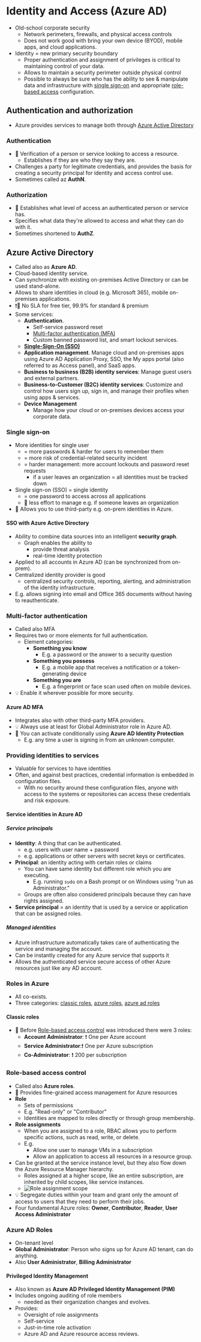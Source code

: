 # Identity and Access (Azure AD)

- Old-school corporate security
  - Network perimeters, firewalls, and physical access controls
  - Does not work good with bring your own device (BYOD), mobile apps, and cloud applications.
- Identity = new primary security boundary
  - Proper authentication and assignment of privileges is critical to maintaining control of your data.
  - Allows to maintain a security perimeter outside physical control
  - Possible to always be sure who has the ability to see & manipulate data and infrastructure with [single sign-on](#single-sign-on) and appropriate [role-based access](#role-based-access-control) configuration.

## Authentication and authorization

- Azure provides services to manage both through [Azure Active Directory](#azure-active-directory)

### Authentication

- 📝 Verification of a person or service looking to access a resource.
  - Establishes if they are who they say they are.
- Challenges a party for legitimate credentials, and provides the basis for creating a security principal for identity and access control use.
- Sometimes called az **AuthN**.

### Authorization

- 📝 Establishes what level of access an authenticated person or service has.
- Specifies what data they're allowed to access and what they can do with it.
- Sometimes shortened to **AuthZ**.

## Azure Active Directory

- Called also as **Azure AD**.
- Cloud-based identity service.
- Can synchronize with existing on-premises Active Directory or can be used stand-alone.
- Allows to share identities in cloud (e.g. Microsoft 365), mobile on-premises applications.
- ❗📝 No SLA for free tier, 99.9% for standard & premium
- Some services:
  - **Authentication**.
    - Self-service password reset
    - [Multi-factor authentication (MFA)](#multi-factor-authentication)
    - Custom banned password list, and smart lockout services.
  - **[Single-Sign-On (SSO)](#single-sign-on)**
  - **Application management**. Manage cloud and on-premises apps using Azure AD Application Proxy, SSO, the My apps portal (also referred to as Access panel), and SaaS apps.
  - **Business to business (B2B) identity services**: Manage guest users and external partners.
  - **Business-to-Customer (B2C) identity services**: Customize and control how users sign up, sign in, and manage their profiles when using apps & services.
  - **Device Management**
    - Manage how your cloud or on-premises devices access your corporate data.

### Single sign-on

- More identities for single user
  - = more passwords & harder for users to remember them
  - = more risk of credential-related security incident
  - = harder management: more account lockouts and password reset requests
    - if a user leaves an organization = all identities must be tracked down
- Single sign-on (SSO) = single identity
  - = one password to access across all applications
  - 📝 less effort to manage e.g. if someone leaves an organization
- 📝 Allows you to use third-party e.g. on-prem identities in Azure.

#### SSO with Azure Active Directory

- Ability to combine data sources into an intelligent **security graph**.
  - Graph enables the ability to
    - provide threat analysis
    - real-time identity protection
- Applied to all accounts in Azure AD (can be synchronized from on-prem).
- Centralized identity provider is good
  - centralized security controls, reporting, alerting, and administration of the identity infrastructure.
- E.g. allows signing into email and Office 365 documents without having to reauthenticate.

### Multi-factor authentication

- Called also MFA
- Requires two or more elements for full authentication.
  - Element categories:
    - **Something you know**
      - E.g. a password or the answer to a security question
    - **Something you possess**
      - E.g. a mobile app that receives a notification or a token-generating device
    - **Something you are**
      - E.g. a fingerprint or face scan used often on mobile devices.
- 💡 Enable it wherever possible for more security.

#### Azure AD MFA

- Integrates also with  other third-party MFA providers.
- 💡 Always use at least for Global Administrator role in Azure AD.
- 📝 You can activate conditionally using **Azure AD Identity Protection**
  - E.g. any time a user is signing in from an unknown computer.

### Providing identities to services

- Valuable for services to have identities
- Often, and against best practices, credential information is embedded in configuration files.
  - With no security around these configuration files, anyone with access to the systems or repositories can access these credentials and risk exposure.

#### Service identities in Azure AD

##### Service principals

- **Identity**: A thing that can be authenticated.
  - e.g. users with user name + password
  - e.g. applications or other servers with secret keys or certificates.
- **Principal**: an identity acting with certain roles or claims
  - You can have same identity but different role which you are executing.
    - E.g. running `sudo` on a Bash prompt or on Windows using "run as Administrator."
  - Groups are often also considered principals because they can have rights assigned.
- **Service principal** = an identity that is used by a service or application that can be assigned roles.

##### Managed identities

- Azure infrastructure automatically takes care of authenticating the service and managing the account.
- Can be instantly created for any Azure service that supports it
- Allows the authenticated service secure access of other Azure resources just like any AD account.

### Roles in Azure

- All co-exists.
- Three categories: [classic roles](#classic-roles), [azure roles](#role-based-access-control), [azure ad roles](#azure-ad-roles)

#### Classic roles

- 📝 Before [Role-based access control](#role-based-access-control) was introduced there were 3 roles:
  - **Account Administrator**: ❗ One per Azure account
  - **Service Administrator**:❗ One per Azure subscription
  - **Co-Administrator**: ❗ 200 per subscription

### Role-based access control

- Called also **Azure roles**.
- 📝 Provides fine-grained access management for Azure resources
- **Role**
  - Sets of permissions
  - E.g. "Read-only" or "Contributor"
  - Identities are mapped to roles directly or through group membership.
- **Role assignments**
  - When you are assigned to a role, RBAC allows you to perform specific actions, such as read, write, or delete.
  - E.g.
    - Allow one user to manage VMs in a subscription
    - Allow an application to access all resources in a resource group.
- Can be granted at the service instance level, but they also flow down the Azure Resource Manager hierarchy.
  - Roles assigned at a higher scope, like an entire subscription, are inherited by child scopes, like service instances.
  - ![Role assignment scope](./img/role-assignment-scope.png)
- 💡 Segregate duties within your team and grant only the amount of access to users that they need to perform their jobs.
- Four fundamental Azure roles: **Owner**, **Contributor**, **Reader**, **User Access Administrator**

### Azure AD Roles

- On-tenant level
- **Global Administrator**: Person who signs up for Azure AD tenant, can do anything.
- Also **User Administrator**, **Billing Administrator**

#### Privileged Identity Management

- Also known as **Azure AD Privileged Identity Management (PIM)**
- Includes ongoing auditing of role members
  - needed as their organization changes and evolves.
- Provides:
  - Oversight of role assignments
  - Self-service
  - Just-in-time role activation
  - Azure AD and Azure resource access reviews.